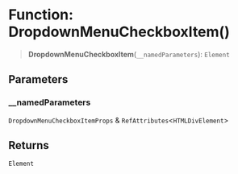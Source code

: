 # Function: DropdownMenuCheckboxItem()

> **DropdownMenuCheckboxItem**(`__namedParameters`): `Element`

## Parameters

### \_\_namedParameters

`DropdownMenuCheckboxItemProps` & `RefAttributes`\<`HTMLDivElement`\>

## Returns

`Element`
